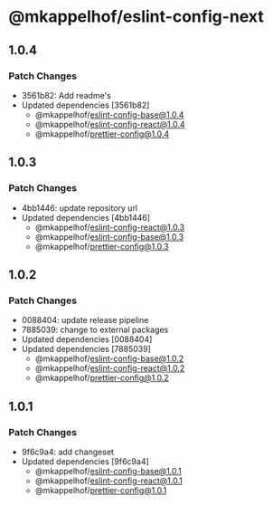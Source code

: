# @mkappelhof/eslint-config-next

## 1.0.4

### Patch Changes

- 3561b82: Add readme's
- Updated dependencies [3561b82]
  - @mkappelhof/eslint-config-base@1.0.4
  - @mkappelhof/eslint-config-react@1.0.4
  - @mkappelhof/prettier-config@1.0.4

## 1.0.3

### Patch Changes

- 4bb1446: update repository url
- Updated dependencies [4bb1446]
  - @mkappelhof/eslint-config-react@1.0.3
  - @mkappelhof/eslint-config-base@1.0.3
  - @mkappelhof/prettier-config@1.0.3

## 1.0.2

### Patch Changes

- 0088404: update release pipeline
- 7885039: change to external packages
- Updated dependencies [0088404]
- Updated dependencies [7885039]
  - @mkappelhof/eslint-config-base@1.0.2
  - @mkappelhof/eslint-config-react@1.0.2
  - @mkappelhof/prettier-config@1.0.2

## 1.0.1

### Patch Changes

- 9f6c9a4: add changeset
- Updated dependencies [9f6c9a4]
  - @mkappelhof/eslint-config-base@1.0.1
  - @mkappelhof/eslint-config-react@1.0.1
  - @mkappelhof/prettier-config@1.0.1
